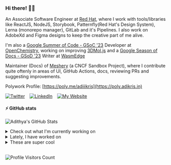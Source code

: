 ### Hi there! 👋🏻
  
An Associate Software Engineer at [Red Hat](https://www.redhat.com), where I work with tools/libraries like ReactJS, NodeJS, Storybook, Patternfly(Red Hat's Design System), Lerna (monorepo manager), GitLab and it's Pipelines. I also work on AdobeXd and Figma designs to keep the creative part of me alive.

I'm also a [Google Summer of Code - GSoC '23](https://summerofcode.withgoogle.com/) Developer at [OpenChemistry](https://openchemistry.org), working on improving [3DMol.js](https://github.com/3dmol/3Dmol.js) and a [Google Season of Docs - GSoD '23](https://developers.google.com/season-of-docs) Writer at [WasmEdge](https://github.com/WasmEdge)

Maintainer (Docs) of [Meshery](https://github.com/meshery) (a CNCF Sandbox Project), where I contribute quite oftenly in areas of UI, GitHub Actions, docs, reviewing PRs and suggesting improvements.

Polywork Profile: [https://poly.me/adiiikris](https://poly.adikris.in)

[![Twitter](https://img.shields.io/badge/-@adii_kris-%231DA1F2?style=for-the-badge&logo=twitter&logoColor=ffffff)](https:/twitter.adikris.in) &ensp;
[![LinkedIn](https://img.shields.io/badge/-Adithya%20Krishna-%230A67C3?style=for-the-badge&logo=linkedin&logoColor=ffffff)](https://linkedin.adikris.in/) &ensp;
[![My Website](https://img.shields.io/badge/-My%20Website-%230A67C3?style=for-the-badge)](https://adikris.in/)

#### ⚡️ GitHub stats

![Adithya's GitHub Stats](https://github-readme-stats.vercel.app/api?username=adithyaakrishna&show_icons=true&hide_border=true&title_color=fff&icon_color=79ff97&text_color=9f9f9f&bg_color=151515)


<details>
  <summary>Check out what I'm currently working on</summary>
  
  - [3dmol/3Dmol.js](https://github.com/3dmol/3Dmol.js) - WebGL accelerated JavaScript molecular graphics library (5 days ago)
  - [adithyaakrishna/dotfiles](https://github.com/adithyaakrishna/dotfiles) - My Personal Configuration for GH CodeSpaces (6 days ago)
  - [WasmEdge/docs](https://github.com/WasmEdge/docs) -  (1 week ago)
  - [meshery/meshery](https://github.com/meshery/meshery) - Meshery, the cloud native manager (2 weeks ago)
  - [facebook/docusaurus](https://github.com/facebook/docusaurus) - Easy to maintain open source documentation websites. (2 weeks ago)
</details>

<details>
  <summary>Lately, I have worked on</summary>
  
  - [[Feat] - Enabled Concurrency for Deploy Workflow](https://github.com/WasmEdge/docs/pull/113) on [WasmEdge/docs](https://github.com/WasmEdge/docs) (1 week ago)
  - [[Chore] - Updated CI and Added Caching Feature](https://github.com/3dmol/3Dmol.js/pull/691) on [3dmol/3Dmol.js](https://github.com/3dmol/3Dmol.js) (1 week ago)
  - [[Chore] - Enabled Concurrency for Deploy Workflow](https://github.com/WasmEdge/docs/pull/111) on [WasmEdge/docs](https://github.com/WasmEdge/docs) (1 week ago)
  - [fix: CI workflows bug and linting](https://github.com/WasmEdge/docs/pull/109) on [WasmEdge/docs](https://github.com/WasmEdge/docs) (1 week ago)
  - [[Docs] Remove Unnecessary Docs and Reorganised Others](https://github.com/WasmEdge/WasmEdge/pull/2593) on [WasmEdge/WasmEdge](https://github.com/WasmEdge/WasmEdge) (1 week ago)
</details>

<details>
  <summary>These are super cool</summary>
  
  - [arXiv/arxiv-docs](https://github.com/arXiv/arxiv-docs) - Help, about and other static pages (1 day ago)
  - [FederatedAI/KubeFATE](https://github.com/FederatedAI/KubeFATE) - Manage federated learning workload using cloud native technologies. (1 day ago)
  - [hakimel/reveal.js](https://github.com/hakimel/reveal.js) - The HTML Presentation Framework (2 days ago)
  - [romkatv/powerlevel10k](https://github.com/romkatv/powerlevel10k) - A Zsh theme (2 days ago)
  - [swc-project/jest](https://github.com/swc-project/jest) - Super-fast alternative for babel-jest or ts-jest without type checking. Please use main repository for issues (2 days ago)
</details>

<br> 

![Profile Visitors Count](https://profile-counter.glitch.me/adithyaakrishna/count.svg)

